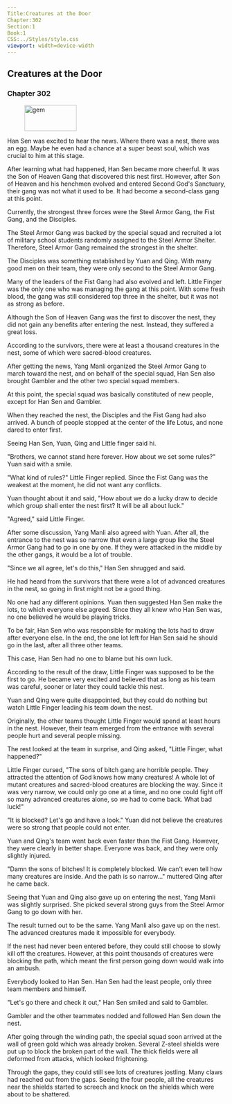 ```yaml
---
Title:Creatures at the Door 
Chapter:302 
Section:1 
Book:1 
CSS:../Styles/style.css 
viewport: width=device-width
---
```

  
## Creatures at the Door
### Chapter 302
  
<figure>
	<img src="../Images/gem.gif" alt="gem" id="gem" width="120" height="60" />
</figure>
  

  
Han Sen was excited to hear the news. Where there was a nest, there was an egg. Maybe he even had a chance at a super beast soul, which was crucial to him at this stage.

After learning what had happened, Han Sen became more cheerful. It was the Son of Heaven Gang that discovered this nest first. However, after Son of Heaven and his henchmen evolved and entered Second God's Sanctuary, their gang was not what it used to be. It had become a second-class gang at this point.

Currently, the strongest three forces were the Steel Armor Gang, the Fist Gang, and the Disciples.

The Steel Armor Gang was backed by the special squad and recruited a lot of military school students randomly assigned to the Steel Armor Shelter. Therefore, Steel Armor Gang remained the strongest in the shelter.

The Disciples was something established by Yuan and Qing. With many good men on their team, they were only second to the Steel Armor Gang.

Many of the leaders of the Fist Gang had also evolved and left. Little Finger was the only one who was managing the gang at this point. With some fresh blood, the gang was still considered top three in the shelter, but it was not as strong as before.

Although the Son of Heaven Gang was the first to discover the nest, they did not gain any benefits after entering the nest. Instead, they suffered a great loss.

According to the survivors, there were at least a thousand creatures in the nest, some of which were sacred-blood creatures.

After getting the news, Yang Manli organized the Steel Armor Gang to march toward the nest, and on behalf of the special squad, Han Sen also brought Gambler and the other two special squad members.

At this point, the special squad was basically constituted of new people, except for Han Sen and Gambler.

When they reached the nest, the Disciples and the Fist Gang had also arrived. A bunch of people stopped at the center of the life Lotus, and none dared to enter first.

Seeing Han Sen, Yuan, Qing and Little finger said hi.

"Brothers, we cannot stand here forever. How about we set some rules?" Yuan said with a smile.

"What kind of rules?" Little Finger replied. Since the Fist Gang was the weakest at the moment, he did not want any conflicts.

Yuan thought about it and said, "How about we do a lucky draw to decide which group shall enter the nest first? It will be all about luck."

"Agreed," said Little Finger.

After some discussion, Yang Manli also agreed with Yuan. After all, the entrance to the nest was so narrow that even a large group like the Steel Armor Gang had to go in one by one. If they were attacked in the middle by the other gangs, it would be a lot of trouble.

"Since we all agree, let's do this," Han Sen shrugged and said.

He had heard from the survivors that there were a lot of advanced creatures in the nest, so going in first might not be a good thing.

No one had any different opinions. Yuan then suggested Han Sen make the lots, to which everyone else agreed. Since they all knew who Han Sen was, no one believed he would be playing tricks.

To be fair, Han Sen who was responsible for making the lots had to draw after everyone else. In the end, the one lot left for Han Sen said he should go in the last, after all three other teams.

This case, Han Sen had no one to blame but his own luck.

According to the result of the draw, Little Finger was supposed to be the first to go. He became very excited and believed that as long as his team was careful, sooner or later they could tackle this nest.

Yuan and Qing were quite disappointed, but they could do nothing but watch Little Finger leading his team down the nest.

Originally, the other teams thought Little Finger would spend at least hours in the nest. However, their team emerged from the entrance with several people hurt and several people missing.

The rest looked at the team in surprise, and Qing asked, "Little Finger, what happened?"

Little Finger cursed, "The sons of bitch gang are horrible people. They attracted the attention of God knows how many creatures! A whole lot of mutant creatures and sacred-blood creatures are blocking the way. Since it was very narrow, we could only go one at a time, and no one could fight off so many advanced creatures alone, so we had to come back. What bad luck!"

"It is blocked? Let's go and have a look." Yuan did not believe the creatures were so strong that people could not enter.

Yuan and Qing's team went back even faster than the Fist Gang. However, they were clearly in better shape. Everyone was back, and they were only slightly injured.

"Damn the sons of bitches! It is completely blocked. We can't even tell how many creatures are inside. And the path is so narrow…" muttered Qing after he came back.

Seeing that Yuan and Qing also gave up on entering the nest, Yang Manli was slightly surprised. She picked several strong guys from the Steel Armor Gang to go down with her.

The result turned out to be the same. Yang Manli also gave up on the nest. The advanced creatures made it impossible for everybody.

If the nest had never been entered before, they could still choose to slowly kill off the creatures. However, at this point thousands of creatures were blocking the path, which meant the first person going down would walk into an ambush.

Everybody looked to Han Sen. Han Sen had the least people, only three team members and himself.

"Let's go there and check it out," Han Sen smiled and said to Gambler.

Gambler and the other teammates nodded and followed Han Sen down the nest.

After going through the winding path, the special squad soon arrived at the wall of green gold which was already broken. Several Z-steel shields were put up to block the broken part of the wall. The thick fields were all deformed from attacks, which looked frightening.

Through the gaps, they could still see lots of creatures jostling. Many claws had reached out from the gaps. Seeing the four people, all the creatures near the shields started to screech and knock on the shields which were about to be shattered.